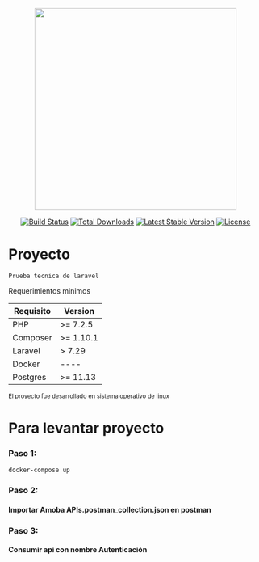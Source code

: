 <p align="center"><a href="https://laravel.com" target="_blank"><img src="https://raw.githubusercontent.com/laravel/art/master/logo-lockup/5%20SVG/2%20CMYK/1%20Full%20Color/laravel-logolockup-cmyk-red.svg" width="400"></a></p>

<p align="center">
<a href="https://travis-ci.org/laravel/framework"><img src="https://travis-ci.org/laravel/framework.svg" alt="Build Status"></a>
<a href="https://packagist.org/packages/laravel/framework"><img src="https://poser.pugx.org/laravel/framework/d/total.svg" alt="Total Downloads"></a>
<a href="https://packagist.org/packages/laravel/framework"><img src="https://poser.pugx.org/laravel/framework/v/stable.svg" alt="Latest Stable Version"></a>
<a href="https://packagist.org/packages/laravel/framework"><img src="https://poser.pugx.org/laravel/framework/license.svg" alt="License"></a>
</p>

# Proyecto
```
Prueba tecnica de laravel 
```
Requerimientos minimos

Requisito     |  Version
------------- | -------------
PHP           | \>= 7.2.5
Composer      | \>= 1.10.1
Laravel       | \> 7.29
Docker        | ----
Postgres      | \>= 11.13

<small>El proyecto fue desarrollado en sistema operativo de linux</small>

# Para levantar proyecto
### Paso 1:
```
docker-compose up
```

### Paso 2:
#### Importar Amoba APIs.postman_collection.json en postman


### Paso 3:
#### Consumir api con nombre Autenticación
